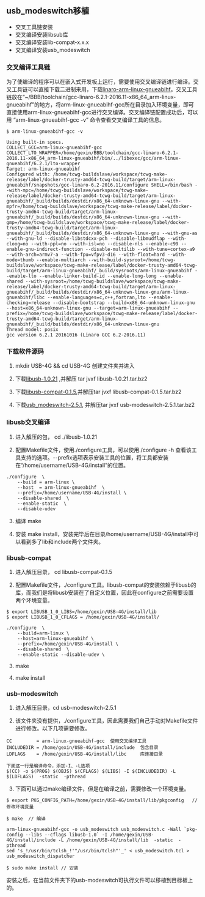 ## usb_modeswitch移植

- 交叉工具链安装
- 交叉编译安装libsub库
- 交叉编译安装lib-compat-x.x.x
- 交叉编译安装usb_modeswitch

### 交叉编译工具链

为了使编译的程序可以在嵌入式开发板上运行，需要使用交叉编译链进行编译。交叉工具链可以直接下载二进制来用，下载[linaro-arm-linux-gnueabihf](https://releases.linaro.org/components/toolchain/binaries/latest-5/arm-linux-gnueabihf/)。交叉工具链放在“~/BBB/toolchain/gcc-linaro-6.2.1-2016.11-x86_64_arm-linux-gnueabihf”的地方，将arm-linux-gnueabihf-gcc所在目录加入环境变量，即可直接使用arm-linux-gnueabihf-gcc进行交叉编译。交叉编译链配置成功后，可以用 “arm-linux-gnueabihf-gcc -v” 命令查看交叉编译工具的信息。

```
$ arm-linux-gnueabihf-gcc -v

Using built-in specs.
COLLECT_GCC=arm-linux-gnueabihf-gcc
COLLECT_LTO_WRAPPER=/home/gexin/BBB/toolchain/gcc-linaro-6.2.1-2016.11-x86_64_arm-linux-gnueabihf/bin/../libexec/gcc/arm-linux-gnueabihf/6.2.1/lto-wrapper
Target: arm-linux-gnueabihf
Configured with: /home/tcwg-buildslave/workspace/tcwg-make-release/label/docker-trusty-amd64-tcwg-build/target/arm-linux-gnueabihf/snapshots/gcc-linaro-6.2-2016.11/configure SHELL=/bin/bash --with-mpc=/home/tcwg-buildslave/workspace/tcwg-make-release/label/docker-trusty-amd64-tcwg-build/target/arm-linux-gnueabihf/_build/builds/destdir/x86_64-unknown-linux-gnu --with-mpfr=/home/tcwg-buildslave/workspace/tcwg-make-release/label/docker-trusty-amd64-tcwg-build/target/arm-linux-gnueabihf/_build/builds/destdir/x86_64-unknown-linux-gnu --with-gmp=/home/tcwg-buildslave/workspace/tcwg-make-release/label/docker-trusty-amd64-tcwg-build/target/arm-linux-gnueabihf/_build/builds/destdir/x86_64-unknown-linux-gnu --with-gnu-as --with-gnu-ld --disable-libstdcxx-pch --disable-libmudflap --with-cloog=no --with-ppl=no --with-isl=no --disable-nls --enable-c99 --enable-gnu-indirect-function --disable-multilib --with-tune=cortex-a9 --with-arch=armv7-a --with-fpu=vfpv3-d16 --with-float=hard --with-mode=thumb --enable-multiarch --with-build-sysroot=/home/tcwg-buildslave/workspace/tcwg-make-release/label/docker-trusty-amd64-tcwg-build/target/arm-linux-gnueabihf/_build/sysroots/arm-linux-gnueabihf --enable-lto --enable-linker-build-id --enable-long-long --enable-shared --with-sysroot=/home/tcwg-buildslave/workspace/tcwg-make-release/label/docker-trusty-amd64-tcwg-build/target/arm-linux-gnueabihf/_build/builds/destdir/x86_64-unknown-linux-gnu/arm-linux-gnueabihf/libc --enable-languages=c,c++,fortran,lto --enable-checking=release --disable-bootstrap --build=x86_64-unknown-linux-gnu --host=x86_64-unknown-linux-gnu --target=arm-linux-gnueabihf --prefix=/home/tcwg-buildslave/workspace/tcwg-make-release/label/docker-trusty-amd64-tcwg-build/target/arm-linux-gnueabihf/_build/builds/destdir/x86_64-unknown-linux-gnu
Thread model: posix
gcc version 6.2.1 20161016 (Linaro GCC 6.2-2016.11) 

```

### 下载软件源码

1. mkdir USB-4G && cd USB-4G 创建文件夹并进入

1. 下载[libusb-1.0.21](https://sourceforge.net/projects/libusb/files/libusb-1.0/libusb-1.0.21/) ,并解压 tar jvxf libusb-1.0.21.tar.bz2

2. 下载[libusb-compat-0.1.5](https://sourceforge.net/projects/libusb/files/libusb-compat-0.1/libusb-compat-0.1.5/),并解压tar jvxf libusb-compat-0.1.5.tar.bz2

3. 下载[usb_modeswitch-2.5.1](http://www.draisberghof.de/usb_modeswitch/#download), 并解压tar jvxf usb-modeswitch-2.5.1.tar.bz2


### libusb交叉编译

1. 进入解压的包， cd ./libusb-1.0.21

2. 配置Makefile文件，使用./configure工具，可以使用./configure -h 查看该工具支持的选项。--prefix选项表示安装工具的位置，将工具都安装在“/home/username/USB-4G/install”的位置。

```shell
./configure  \
	--build = arm-linux \
	--host  = arm-linux-gnueabihf  \
	--prefix=/home/username/USB-4G/install \
	--disable-shared  \
	--enable-static  \
	--disable-udev
```

3. 编译 make

4. 安装 make install，安装完毕后在目录/home/username/USB-4G/install中可以看到多了lib和include两个文件夹。

### libusb-compat

1. 进入解压目录， cd libusb-compat-0.1.5

2. 配置Makefile文件，./configure工具。libusb-compat的安装依赖于libusb的库，而我们是将libusb安装在了自定义位置，因此在configure之前需要设置两个环境变量。



```
$ export LIBUSB_1_0_LIBS=/home/gexin/USB-4G/install/lib
$ export LIBUSB_1_0_CFLAGS = /home/gexin/USB-4G/install/

./configure  \
	--build=arm-linux \
	--host=arm-linux-gnueabihf \
	--prefix=/home/gexin/USB-4G/install \
	--disable-shared  \
	--enable-static --disable-udev \	
```

3. make

4. make install

### usb-modeswitch

1. 进入解压目录，cd usb-modeswitch-2.5.1

2. 该文件夹没有提供，./configure工具，因此需要我们自己手动对Makefile文件进行修改。以下几项需要修改。

```
CC		   = arm-linux-gnueabihf-gcc  使用交叉编译工具
INCLUDEDIR = /home/gexin/USB-4G/install/include  包含目录
LDFLAGS    = /home/gexin/USB-4G/install/libc	 库连接目录

下面这一行是编译命令，添加-I、-L选项
$(CC) -o $(PROG) $(OBJS) $(CFLAGS) $(LIBS) -I $(INCLUDEDIR) -L $(LDFLAGS)  -static  -pthread

```

3. 下面可以通过make编译文件，但是在编译之前，需要修改一个环境变量。

```
$ export PKG_CONFIG_PATH=/home/gexin/USB-4G/install/lib/pkgconfig	//	修改环境变量

$ make	// 编译

arm-linux-gnueabihf-gcc -o usb_modeswitch usb_modeswitch.c -Wall `pkg-config --libs --cflags libusb-1.0` -I /home/gexin/USB-4G/install/include -L /home/gexin/USB-4G/install/lib  -static  -pthread
sed 's_!/usr/bin/tclsh_!'"/usr/bin/tclsh"'_' < usb_modeswitch.tcl > usb_modeswitch_dispatcher

$ sudo make install	// 安装

```

安装之后，在当前文件夹下的usb-modeswitch可执行文件可以移植到目标板上的。




